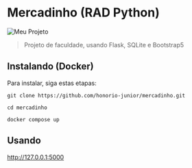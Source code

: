 # Mercadinho (RAD Python)

![Meu Projeto](https://imgur.com/a/tjlhX6s)

> Projeto de faculdade, usando Flask, SQLite e Bootstrap5

## Instalando (Docker)

Para instalar, siga estas etapas:

```
git clone https://github.com/honorio-junior/mercadinho.git
```

```
cd mercadinho
```

```
docker compose up
```

## Usando 
<a href="http://127.0.0.1:5000">http://127.0.0.1:5000</a>
```


